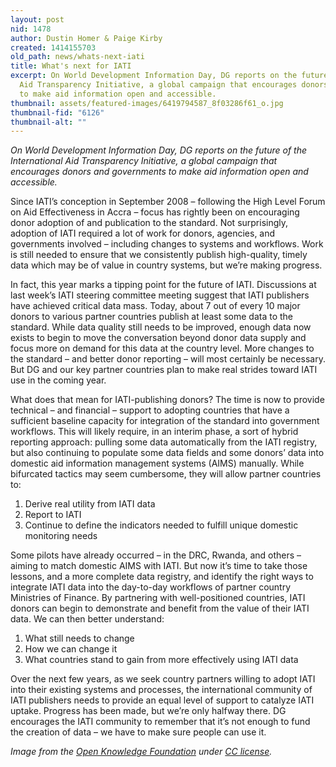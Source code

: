 ```yaml
---
layout: post
nid: 1478
author: Dustin Homer & Paige Kirby
created: 1414155703
old_path: news/whats-next-iati
title: What's next for IATI
excerpt: On World Development Information Day, DG reports on the future of the International
  Aid Transparency Initiative, a global campaign that encourages donors and governments
  to make aid information open and accessible.
thumbnail: assets/featured-images/6419794587_8f03286f61_o.jpg
thumbnail-fid: "6126"
thumbnail-alt: ""
---
```


*On World Development Information Day, DG reports on the future of the International Aid Transparency Initiative, a global campaign that encourages donors and governments to make aid information open and accessible.*

Since IATI’s conception in September 2008 – following the High Level Forum on Aid Effectiveness in Accra – focus has rightly been on encouraging donor adoption of and publication to the standard. Not surprisingly, adoption of IATI required a lot of work for donors, agencies, and governments involved – including changes to systems and workflows. Work is still needed to ensure that we consistently publish high-quality, timely data which may be of value in country systems, but we’re making progress.

In fact, this year marks a tipping point for the future of IATI. Discussions at last week’s IATI steering committee meeting suggest that IATI publishers have achieved critical data mass. Today, about 7 out of every 10 major donors to various partner countries publish at least some data to the standard. While data quality still needs to be improved, enough data now exists to begin to move the conversation beyond donor data supply and focus more on demand for this data at the country level. More changes to the standard – and better donor reporting – will most certainly be necessary. But DG and our key partner countries plan to make real strides toward IATI use in the coming year.

What does that mean for IATI-publishing donors? The time is now to provide technical – and financial – support to adopting countries that have a sufficient baseline capacity for integration of the standard into government workflows. This will likely require, in an interim phase, a sort of hybrid reporting approach: pulling some data automatically from the IATI registry, but also continuing to populate some data fields and some donors’ data into domestic aid information management systems (AIMS) manually. While bifurcated tactics may seem cumbersome, they will allow partner countries to:

1. Derive real utility from IATI data
2. Report to IATI
3. Continue to define the indicators needed to fulfill unique domestic monitoring needs

Some pilots have already occurred – in the DRC, Rwanda, and others – aiming to match domestic AIMS with IATI. But now it’s time to take those lessons, and a more complete data registry, and identify the right ways to integrate IATI data into the day-to-day workflows of partner country Ministries of Finance. By partnering with well-positioned countries, IATI donors can begin to demonstrate and benefit from the value of their IATI data. We can then better understand:

1. What still needs to change
2. How we can change it
3. What countries stand to gain from more effectively using IATI data

Over the next few years, as we seek country partners willing to adopt IATI into their existing systems and processes, the international community of IATI publishers needs to provide an equal level of support to catalyze IATI uptake. Progress has been made, but we’re only halfway there. DG encourages the IATI community to remember that it’s not enough to fund the creation of data – we have to make sure people can use it.


*Image from the [Open Knowledge Foundation](https://www.flickr.com/photos/okfn/6419794587/in/photolist-aMi8gz-bVSEZQ-8Z9pht-9Ei5gW-9gS9o6-dQXAYm-aywJ1i-h8Ysi2-eeejVG-gGWCfU-h8UDvw-bUY1mb-7V5bEy-dq9qxc-7V5c9A-7V1Xxp-8Hbxda-7V1XgT-7V5bSS-h8Q2Zj-h8QjH1-h8PNXB-h8PZGH-h8NAzp-9gSjVT-9Rk68o-dkYNt8-95fCEB-knv6Mk-knvL1T-knxkSQ-knxo1C-knv9nk-knxtpy-knvTax-knuYPc-knxqVq-knvKtR-knuVyV-knv3qk-knxp2A-knxoqA-knv254-knuYar-knw1Br-kqAVDp-kqAXei-kqDcAQ-knvVC8-knvPZK) under [CC license](https://creativecommons.org/licenses/by/2.0/).*

